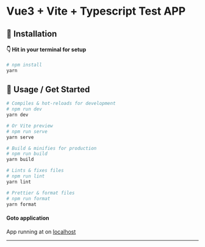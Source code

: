 # Vue3 + Vite + Typescript Test APP

## 💾 Installation

#### 👇 Hit in your terminal for setup

```bash
# npm install
yarn
```


## 🥑 Usage / Get Started


```bash
# Compiles & hot-reloads for development
# npm run dev
yarn dev  

# Or Vite preview
# npm run serve
yarn serve 

# Build & minifies for production
# npm run build
yarn build 

# Lints & fixes files
# npm run lint
yarn lint 

# Prettier & format files
# npm run format
yarn format 
```

#### Goto application

App running at on [localhost](http://localhost:3000)


---

